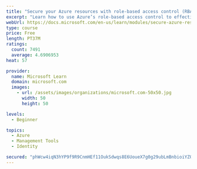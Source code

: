 ```yaml
---
title: "Secure your Azure resources with role-based access control (RBAC)"
excerpt: "Learn how to use Azure’s role-based access control to effectively manage your team’s access to Azure resources."
webUrl: https://docs.microsoft.com/en-us/learn/modules/secure-azure-resources-with-rbac/
type: course
price: Free
length: PT37M
ratings:
  count: 7491
  average: 4.6906953
heat: 57

provider:
  name: Microsoft Learn
  domain: microsoft.com
  images:
    - url: /assets/images/organizations/microsoft.com-50x50.jpg
      width: 50
      height: 50

levels:
  - Beginner

topics:
  - Azure
  - Management Tools
  - Identity

secured: "phWcw4iqN3hYP9f9R9CnmHEf11OukSdwqs8E6UoueX7g0g29ubLmBnbioiYZQin+z10B+Hiez0Ps+8I0LHU7ojpksam6moDyCnzEJ2R512ctEB6NmxqPDcnwkSOzYuvPW36eBQVKOhdmf02VifvMZeeYjpK20v3G+zS5U5P4+HkOKwgd7D0csGg4N6L2/BuqaDFmXbUOZtO5hZHOrlF8cSiqJ3+ak9v5fT3zXG3NVK6N9luZJMdpdiEYr9IEzSNiISSuCTPcGAOhGj7rskLDAGhi2UZkk+Fc022rYtuZz7dWWNm5zPwVKy02BAWFhc5chOEPxTGbsK1uRGfWmwSggiTXvfDusv+zP/sdVRy6rSYuvO9N/IHIRzrcs8BkqGSP1q52i8B+a1q/xKP0MCWPr9TZaAuJ74F/zV+aU7zCnHI=;nQF2W3zPmeKrSAod1cNxQg=="
---
```


